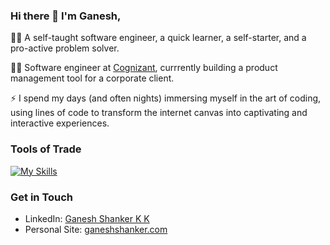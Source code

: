 ### Hi there 👋 I'm Ganesh,

:man_office_worker: A self-taught software engineer, a quick learner, a self-starter, and a pro-active problem solver.

:man_technologist: Software engineer at [Cognizant](https://www.cognizant.com/), currrently building a product management tool for a corporate client.

:zap: I spend my days (and often nights) immersing myself in the art of coding, using lines of code to transform the internet canvas into captivating and interactive experiences.
### Tools of Trade
[![My Skills](https://skillicons.dev/icons?i=java,spring,mysql,git,js,react,html,css,sass,bootstrap,postman,eclipse,visualstudio,github&perline=7)](https://skillicons.dev)
### Get in Touch
- LinkedIn: [Ganesh Shanker K K](https://www.linkedin.com/in/ganeshshankerkk/)
- Personal Site: [ganeshshanker.com](https://ganeshshanker.com/)
<!--
**ganeshshankerkk/ganeshshankerkk** is a ✨ _special_ ✨ repository because its `README.md` (this file) appears on your GitHub profile.

Here are some ideas to get you started:

- 🔭 I’m currently working on ...
- 🌱 I’m currently learning ...
- 👯 I’m looking to collaborate on ...
- 🤔 I’m looking for help with ...
- 💬 Ask me about ...
- 📫 How to reach me: ...
- 😄 Pronouns: ...
- ⚡ Fun fact: ...
-->
